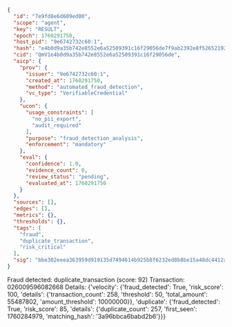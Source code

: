 ```json
{
  "id": "7e9fd8e6d609ed00",
  "scope": "agent",
  "key": "RESULT",
  "epoch": 1760291750,
  "host_pid": "9e6742732c60:1",
  "hash": "e4b0d9a35b742e8552e6a52509391c16f29056de7f9ab2392e8f5265219250e3",
  "cid": "QmV1e4b0d9a35b742e8552e6a52509391c16f29056de",
  "aicp": {
    "prov": {
      "issuer": "9e6742732c60:1",
      "created_at": 1760291750,
      "method": "automated_fraud_detection",
      "vc_type": "VerifiableCredential"
    },
    "ucon": {
      "usage_constraints": [
        "no_pii_export",
        "audit_required"
      ],
      "purpose": "fraud_detection_analysis",
      "enforcement": "mandatory"
    },
    "eval": {
      "confidence": 1.0,
      "evidence_count": 0,
      "review_status": "pending",
      "evaluated_at": 1760291750
    }
  },
  "sources": [],
  "edges": [],
  "metrics": {},
  "thresholds": {},
  "tags": [
    "fraud",
    "duplicate_transaction",
    "risk_critical"
  ],
  "sig": "bbe302eeea363959d919135d7494614b925b8f6232ed8b8be15a48dc4412a777"
}
```

Fraud detected: duplicate_transaction (score: 92)
Transaction: 026009596082668
Details: {'velocity': {'fraud_detected': True, 'risk_score': 100, 'details': {'transaction_count': 258, 'threshold': 50, 'total_amount': 55487802, 'amount_threshold': 10000000}}, 'duplicate': {'fraud_detected': True, 'risk_score': 85, 'details': {'duplicate_count': 257, 'first_seen': 1760284979, 'matching_hash': '3a96bbca6babd2b6'}}}